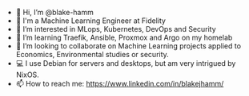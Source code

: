 - 👋 Hi, I’m @blake-hamm
- 🧰 I'm a Machine Learning Engineer at Fidelity
- 👀 I’m interested in MLops, Kubernetes, DevOps and Security
- 🌱 I’m learning Traefik, Ansible, Proxmox and Argo on my homelab
- 💞️ I’m looking to collaborate on Machine Learning projects applied to Economics, Environmental studies or security.
- 💻 I use Debian for servers and desktops, but am very intrigued by NixOS.
- 📫 How to reach me: https://www.linkedin.com/in/blakejhamm/

